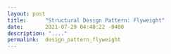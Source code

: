 ```yaml
---
layout: post
title:      "Structural Design Pattern: Flyweight"
date:       2021-07-29 04:40:22 -0400
description: "...."
permalink:  design_pattern_flyweight
---
```


